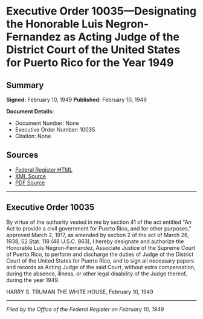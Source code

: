 # Executive Order 10035—Designating the Honorable Luis Negron-Fernandez as Acting Judge of the District Court of the United States for Puerto Rico for the Year 1949

## Summary

**Signed:** February 10, 1949
**Published:** February 10, 1949

**Document Details:**
- Document Number: None
- Executive Order Number: 10035
- Citation: None

## Sources
- [Federal Register HTML](https://www.presidency.ucsb.edu/documents/executive-order-10035-designating-the-honorable-luis-negron-fernandez-acting-judge-the)
- [XML Source](None)
- [PDF Source](None)

---

## Executive Order 10035

By virtue of the authority vested in me by section 41 of the act entitled "An Act to provide a civil government for Puerto Rico, and for other purposes," approved March 2, 1917, as amended by section 2 of the act of March 26, 1938, 52 Stat. 118 (48 U.S.C. 863), I hereby designate and authorize the Honorable Luis Negron-Fernandez, Associate Justice of the Supreme Court of Puerto Rico, to perform and discharge the duties of Judge of the District Court of the United States for Puerto Rico, and to sign all necessary papers and records as Acting Judge of the said Court, without extra compensation, during the absence, illness, or other legal disability of the Judge thereof, during the year 1949.

HARRY S. TRUMAN
THE WHITE HOUSE,
February 10, 1949

---

*Filed by the Office of the Federal Register on February 10, 1949*
